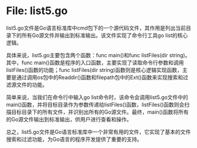 # File: list5.go

list5.go文件是Go语言标准库中cmd包下的一个源代码文件，其作用是列出当前目录下的所有Go源文件并输出到标准输出。该文件实现了命令行工具go list的核心逻辑。

具体来说，list5.go主要包含两个函数：func main()和func listFiles(dir string)。其中，func main()函数是程序的入口函数，主要实现了读取命令行参数和调用listFiles()函数的功能；func listFiles(dir string)函数则是核心逻辑实现函数，主要是通过调用os包中的Readdir()函数和filepath包中的Ext()函数来实现搜索和过滤源文件的功能。

简单来说，当我们在命令行中输入go list命令时，该命令会调用list5.go文件中的main()函数，并将目标目录作为参数传递给listFiles()函数，listFiles()函数则会扫描目标目录下的所有文件，并识别出所有的Go源文件。最终，main()函数将所有的Go源文件输出到标准输出，供用户进行查看和操作。

总之，list5.go文件是Go语言标准库中一个非常有用的文件，它实现了基本的文件搜索和过滤功能，为Go语言的程序开发提供了重要的支持。

